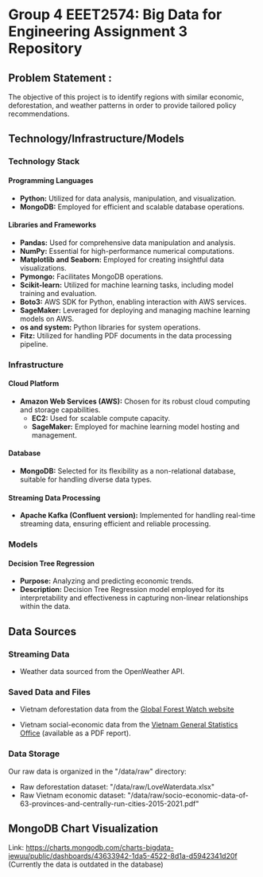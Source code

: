 # Group 4 EEET2574: Big Data for Engineering Assignment 3 Repository
## Problem Statement : 
The objective of this project is to identify regions with similar economic, deforestation, and weather patterns in order to provide tailored policy recommendations.

## Technology/Infrastructure/Models

### Technology Stack

#### Programming Languages
- **Python:** Utilized for data analysis, manipulation, and visualization.
- **MongoDB:** Employed for efficient and scalable database operations.

#### Libraries and Frameworks
- **Pandas:** Used for comprehensive data manipulation and analysis.
- **NumPy:** Essential for high-performance numerical computations.
- **Matplotlib and Seaborn:** Employed for creating insightful data visualizations.
- **Pymongo:** Facilitates MongoDB operations.
- **Scikit-learn:** Utilized for machine learning tasks, including model training and evaluation.
- **Boto3:** AWS SDK for Python, enabling interaction with AWS services.
- **SageMaker:** Leveraged for deploying and managing machine learning models on AWS.
- **os and system:** Python libraries for system operations.
- **Fitz:** Utilized for handling PDF documents in the data processing pipeline.

### Infrastructure

#### Cloud Platform
- **Amazon Web Services (AWS):** Chosen for its robust cloud computing and storage capabilities.
  - **EC2:** Used for scalable compute capacity.
  - **SageMaker:** Employed for machine learning model hosting and management.

#### Database
- **MongoDB:** Selected for its flexibility as a non-relational database, suitable for handling diverse data types.

#### Streaming Data Processing
- **Apache Kafka (Confluent version):** Implemented for handling real-time streaming data, ensuring efficient and reliable processing.

### Models

#### Decision Tree Regression
- **Purpose:** Analyzing and predicting economic trends.
- **Description:** Decision Tree Regression model employed for its interpretability and effectiveness in capturing non-linear relationships within the data.



## Data Sources

### Streaming Data
- Weather data sourced from the OpenWeather API.

### Saved Data and Files

- Vietnam deforestation data from the [Global Forest Watch website](https://www.globalforestwatch.org/map/?mainMap=eyJoaWRlTGVnZW5kIjp0cnVlLCJzaG93QW5hbHlzaXMiOnRydWV9&map=eyJjZW50ZXIiOnsibGF0IjoxNi4wMjgwMjY3MjEwNjM1NCwibG5nIjoxMDUuODA2OTAwMDAwMDAwOTV9LCJ6b29tIjo0LjYzMTg5MDk3NTA2NDc1OSwiY2FuQm91bmQiOmZhbHNlfQ%3D%3D&mapMenu=eyJzZWFyY2giOiJ2aWV0biJ9)

- Vietnam social-economic data from the [Vietnam General Statistics Office](https://wtocenter.vn/an-pham/22213-socio-economic-data-of-63-provinces-and-centrally-run-cities-2015-2021) (available as a PDF report).

### Data Storage
Our raw data is organized in the "/data/raw" directory:
- Raw deforestation dataset: "/data/raw/LoveWaterdata.xlsx"
- Raw Vietnam economic dataset: "/data/raw/socio-economic-data-of-63-provinces-and-centrally-run-cities-2015-2021.pdf"


## MongoDB Chart Visualization
Link: https://charts.mongodb.com/charts-bigdata-iewuu/public/dashboards/43633942-1da5-4522-8d1a-d5942341d20f
(Currently the data is outdated in the database)

